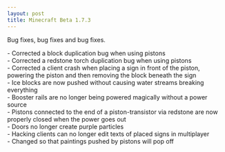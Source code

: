 ```yaml
---
layout: post
title: Minecraft Beta 1.7.3
---
```

Bug fixes, bug fixes and bug fixes.

\- Corrected a block duplication bug when using pistons<br>
\- Corrected a redstone torch duplication bug when using pistons<br>
\- Corrected a client crash when placing a sign in front of the piston, powering the piston and then removing the block beneath the sign<br>
\- Ice blocks are now pushed without causing water streams breaking everything<br>
\- Booster rails are no longer being powered magically without a power source<br>
\- Pistons connected to the end of a piston-transistor via redstone are now properly closed when the power goes out<br>
\- Doors no longer create purple particles<br>
\- Hacking clients can no longer edit texts of placed signs in multiplayer<br>
\- Changed so that paintings pushed by pistons will pop off<br>